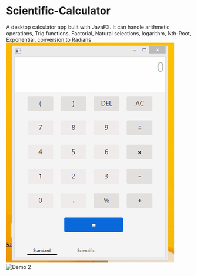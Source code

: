 # Scientific-Calculator
A desktop calculator app built with JavaFX. It can handle arithmetic operations, Trig functions, Factorial, Natural selections, logarithm, Nth-Root, Exponential, conversion to Radians 
![Demo 1](sciCalculator.gif)
![Demo 2](sciCalculator1.gif)
